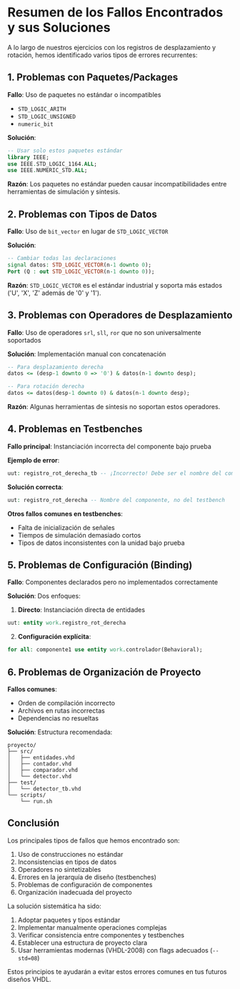 # Resumen de los Fallos Encontrados y sus Soluciones

A lo largo de nuestros ejercicios con los registros de desplazamiento y rotación, hemos identificado varios tipos de errores recurrentes:

## 1. Problemas con Paquetes/Packages

**Fallo**: Uso de paquetes no estándar o incompatibles
- `STD_LOGIC_ARITH`
- `STD_LOGIC_UNSIGNED`
- `numeric_bit`

**Solución**: 
```vhdl
-- Usar solo estos paquetes estándar
library IEEE;
use IEEE.STD_LOGIC_1164.ALL;
use IEEE.NUMERIC_STD.ALL;
```

**Razón**: Los paquetes no estándar pueden causar incompatibilidades entre herramientas de simulación y síntesis.

## 2. Problemas con Tipos de Datos

**Fallo**: Uso de `bit_vector` en lugar de `STD_LOGIC_VECTOR`

**Solución**:
```vhdl
-- Cambiar todas las declaraciones
signal datos: STD_LOGIC_VECTOR(n-1 downto 0);
Port (Q : out STD_LOGIC_VECTOR(n-1 downto 0));
```

**Razón**: `STD_LOGIC_VECTOR` es el estándar industrial y soporta más estados ('U', 'X', 'Z' además de '0' y '1').

## 3. Problemas con Operadores de Desplazamiento

**Fallo**: Uso de operadores `srl`, `sll`, `ror` que no son universalmente soportados

**Solución**: Implementación manual con concatenación
```vhdl
-- Para desplazamiento derecha
datos <= (desp-1 downto 0 => '0') & datos(n-1 downto desp);

-- Para rotación derecha
datos <= datos(desp-1 downto 0) & datos(n-1 downto desp);
```

**Razón**: Algunas herramientas de síntesis no soportan estos operadores.

## 4. Problemas en Testbenches

**Fallo principal**: Instanciación incorrecta del componente bajo prueba

**Ejemplo de error**:
```vhdl
uut: registro_rot_derecha_tb -- ¡Incorrecto! Debe ser el nombre del componente
```

**Solución correcta**:
```vhdl
uut: registro_rot_derecha -- Nombre del componente, no del testbench
```

**Otros fallos comunes en testbenches**:
- Falta de inicialización de señales
- Tiempos de simulación demasiado cortos
- Tipos de datos inconsistentes con la unidad bajo prueba

## 5. Problemas de Configuración (Binding)

**Fallo**: Componentes declarados pero no implementados correctamente

**Solución**: Dos enfoques:
1. **Directo**: Instanciación directa de entidades
```vhdl
uut: entity work.registro_rot_derecha
```

2. **Configuración explícita**:
```vhdl
for all: componente1 use entity work.controlador(Behavioral);
```

## 6. Problemas de Organización de Proyecto

**Fallos comunes**:
- Orden de compilación incorrecto
- Archivos en rutas incorrectas
- Dependencias no resueltas

**Solución**: Estructura recomendada:
```
proyecto/
├── src/
│   ├── entidades.vhd
│   ├── contador.vhd
│   ├── comparador.vhd
│   └── detector.vhd
├── test/
│   └── detector_tb.vhd
└── scripts/
    └── run.sh
```

## Conclusión

Los principales tipos de fallos que hemos encontrado son:

1. Uso de construcciones no estándar
2. Inconsistencias en tipos de datos
3. Operadores no sintetizables
4. Errores en la jerarquía de diseño (testbenches)
5. Problemas de configuración de componentes
6. Organización inadecuada del proyecto

La solución sistemática ha sido:
1. Adoptar paquetes y tipos estándar
2. Implementar manualmente operaciones complejas
3. Verificar consistencia entre componentes y testbenches
4. Establecer una estructura de proyecto clara
5. Usar herramientas modernas (VHDL-2008) con flags adecuados (`--std=08`)

Estos principios te ayudarán a evitar estos errores comunes en tus futuros diseños VHDL.